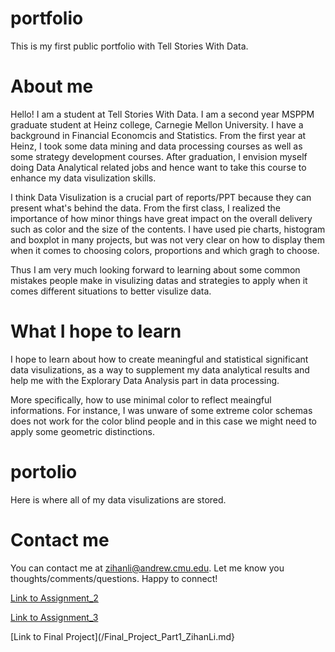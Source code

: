 # portfolio
This is my first public portfolio with Tell Stories With Data.

# About me
Hello! I am a student at Tell Stories With Data. I am a second year MSPPM graduate student at Heinz college, Carnegie Mellon University. I have a background in Financial Economcis and Statistics. From the first year at Heinz, I took some data mining and data processing courses as well as some strategy development courses. After graduation, I envision myself doing Data Analytical related jobs and hence want to take this course to enhance my data visulization skills. 

I think Data Visulization is a crucial part of reports/PPT because they can present what's behind the data. From the first class, I realized the importance of how minor things have great impact on the overall delivery such as color and the size of the contents. I have used pie charts, histogram and boxplot in many projects, but was not very clear on how to display them when it comes to choosing colors, proportions and which gragh to choose. 

Thus I am very much looking forward to learning about some common mistakes people make in visulizing datas and strategies to apply when it comes different situations to better visulize data. 

# What I hope to learn
I hope to learn about how to create meaningful and statistical significant data visulizations, as a way to supplement my data analytical results and help me with the Explorary Data Analysis part in data processing. 

More specifically, how to use minimal color to reflect meaingful informations. For instance, I was unware of some extreme color schemas does not work for the color blind people and in this case we might need to apply some geometric distinctions. 

# portolio
Here is where all of my data visulizations are stored. 

# Contact me
You can contact me at zihanli@andrew.cmu.edu. Let me know you thoughts/comments/questions. Happy to connect!

[Link to Assignment_2](/Assignment_2.md)

[Link to Assignment_3](/Assignment_3.md)

[Link to Final Project](/Final_Project_Part1_ZihanLi.md}

